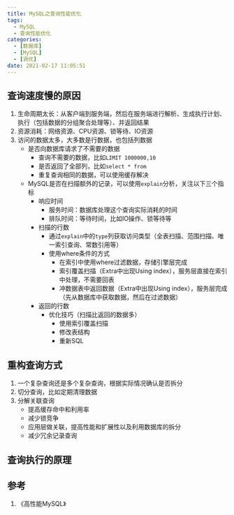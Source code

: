 ```yaml
---
title: MySQL之查询性能优化
tags:
  - MySQL
  - 查询性能优化
categories:
  - [数据库]
  - [MySQL]
  - [调优]
date: 2021-02-17 11:05:51
---
```


## 查询速度慢的原因

1. 生命周期太长：从客户端到服务端，然后在服务端进行解析、生成执行计划、执行（包括数据的分组聚合处理等）、并返回结果
2. 资源消耗：网络资源、CPU资源、锁等待、IO资源
3. 访问的数据太多，大多数是行数据，也包括列数据
   - 是否向数据库请求了不需要的数据
     - 查询不需要的数据，比如`LIMIT 1000000,10`
     - 是否返回了全部列，比如`select * from `
     - 重复查询相同的数据，可以使用缓存解决
   -  MySQL是否在扫描额外的记录，可以使用`explain`分析，关注以下三个指标
      -  响应时间
         -  服务时间：数据库处理这个查询实际消耗的时间
         -  排队时间：等待时间，比如IO操作、锁等待等
      -  扫描的行数
         -  通过`explain`中的`type`列获取访问类型（全表扫描、范围扫描、唯一索引查询、常数引用等）
         -  使用where条件的方式
            -  在索引中使用where过滤数据，存储引擎层完成
            -  索引覆盖扫描（Extra中出现Using index），服务层直接在索引中处理，不需要回表
            -  冲数据表中返回数据（Extra中出现Using index），服务层完成（先从数据库中获取数据，然后在过滤数据）
      -  返回的行数
         -  优化技巧（扫描比返回的数据多）
            -  使用索引覆盖扫描
            -  修改表结构
            -  重新SQL
<!--more-->

## 重构查询方式

1. 一个复杂查询还是多个复杂查询，根据实际情况确认是否拆分
2. 切分查询，比如定期清理数据
3. 分解关联查询
   - 提高缓存命中和利用率
   - 减少锁竞争
   - 应用层做关联，提高性能和扩展性以及利用数据库的拆分
   - 减少冗余记录查询 

## 查询执行的原理



## 参考

1. 《高性能MySQL》